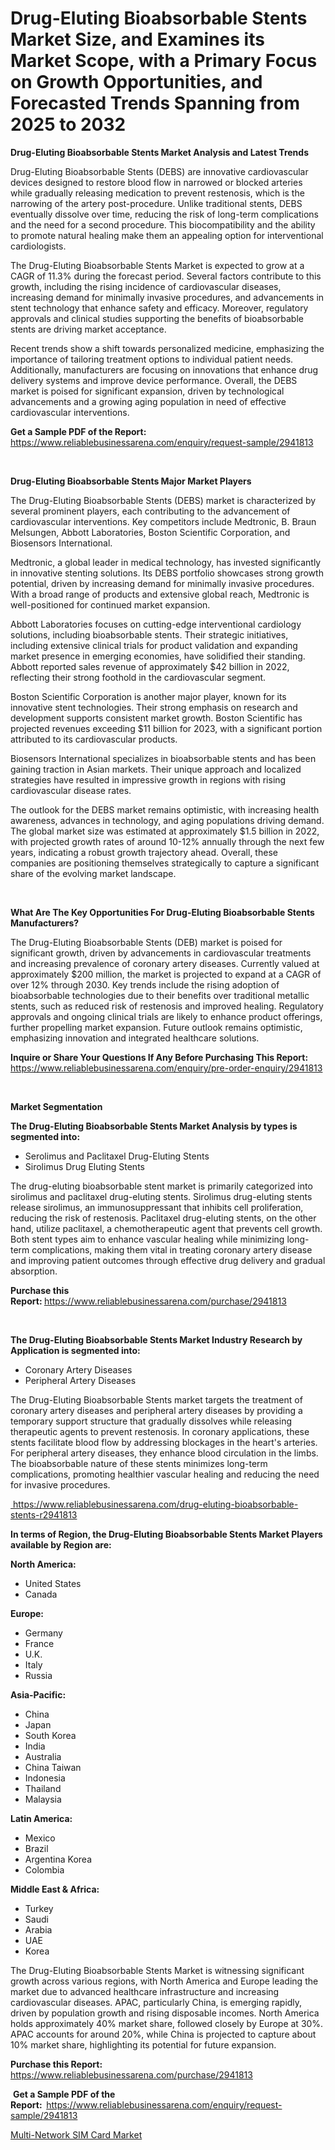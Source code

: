 <p><h1>Drug-Eluting Bioabsorbable Stents Market Size, and Examines its Market Scope, with a Primary Focus on Growth Opportunities, and Forecasted Trends Spanning from 2025 to 2032</h1></p><p><strong>Drug-Eluting Bioabsorbable Stents Market Analysis and Latest Trends</strong></p>
<p><p>Drug-Eluting Bioabsorbable Stents (DEBS) are innovative cardiovascular devices designed to restore blood flow in narrowed or blocked arteries while gradually releasing medication to prevent restenosis, which is the narrowing of the artery post-procedure. Unlike traditional stents, DEBS eventually dissolve over time, reducing the risk of long-term complications and the need for a second procedure. This biocompatibility and the ability to promote natural healing make them an appealing option for interventional cardiologists.</p><p>The Drug-Eluting Bioabsorbable Stents Market is expected to grow at a CAGR of 11.3% during the forecast period. Several factors contribute to this growth, including the rising incidence of cardiovascular diseases, increasing demand for minimally invasive procedures, and advancements in stent technology that enhance safety and efficacy. Moreover, regulatory approvals and clinical studies supporting the benefits of bioabsorbable stents are driving market acceptance.</p><p>Recent trends show a shift towards personalized medicine, emphasizing the importance of tailoring treatment options to individual patient needs. Additionally, manufacturers are focusing on innovations that enhance drug delivery systems and improve device performance. Overall, the DEBS market is poised for significant expansion, driven by technological advancements and a growing aging population in need of effective cardiovascular interventions.</p></p>
<p><strong>Get a Sample PDF of the Report:&nbsp;</strong> <a href="https://www.reliablebusinessarena.com/enquiry/request-sample/2941813?utm_campaign=2889&utm_medium=2&utm_source=Github&utm_content=ia&utm_term=15032025&utm_id=drug-eluting-bioabsorbable-stents">https://www.reliablebusinessarena.com/enquiry/request-sample/2941813</a></p>
<p>&nbsp;</p>
<p><strong>Drug-Eluting Bioabsorbable Stents Major Market Players</strong></p>
<p><p>The Drug-Eluting Bioabsorbable Stents (DEBS) market is characterized by several prominent players, each contributing to the advancement of cardiovascular interventions. Key competitors include Medtronic, B. Braun Melsungen, Abbott Laboratories, Boston Scientific Corporation, and Biosensors International. </p><p>Medtronic, a global leader in medical technology, has invested significantly in innovative stenting solutions. Its DEBS portfolio showcases strong growth potential, driven by increasing demand for minimally invasive procedures. With a broad range of products and extensive global reach, Medtronic is well-positioned for continued market expansion.</p><p>Abbott Laboratories focuses on cutting-edge interventional cardiology solutions, including bioabsorbable stents. Their strategic initiatives, including extensive clinical trials for product validation and expanding market presence in emerging economies, have solidified their standing. Abbott reported sales revenue of approximately $42 billion in 2022, reflecting their strong foothold in the cardiovascular segment.</p><p>Boston Scientific Corporation is another major player, known for its innovative stent technologies. Their strong emphasis on research and development supports consistent market growth. Boston Scientific has projected revenues exceeding $11 billion for 2023, with a significant portion attributed to its cardiovascular products.</p><p>Biosensors International specializes in bioabsorbable stents and has been gaining traction in Asian markets. Their unique approach and localized strategies have resulted in impressive growth in regions with rising cardiovascular disease rates.</p><p>The outlook for the DEBS market remains optimistic, with increasing health awareness, advances in technology, and aging populations driving demand. The global market size was estimated at approximately $1.5 billion in 2022, with projected growth rates of around 10-12% annually through the next few years, indicating a robust growth trajectory ahead. Overall, these companies are positioning themselves strategically to capture a significant share of the evolving market landscape.</p></p>
<p>&nbsp;</p>
<p><strong>What Are The Key Opportunities For Drug-Eluting Bioabsorbable Stents Manufacturers?</strong></p>
<p><p>The Drug-Eluting Bioabsorbable Stents (DEB) market is poised for significant growth, driven by advancements in cardiovascular treatments and increasing prevalence of coronary artery diseases. Currently valued at approximately $200 million, the market is projected to expand at a CAGR of over 12% through 2030. Key trends include the rising adoption of bioabsorbable technologies due to their benefits over traditional metallic stents, such as reduced risk of restenosis and improved healing. Regulatory approvals and ongoing clinical trials are likely to enhance product offerings, further propelling market expansion. Future outlook remains optimistic, emphasizing innovation and integrated healthcare solutions.</p></p>
<p><strong>Inquire or Share Your Questions If Any Before Purchasing This Report:</strong> <a href="https://www.reliablebusinessarena.com/enquiry/pre-order-enquiry/2941813?utm_campaign=2889&utm_medium=2&utm_source=Github&utm_content=ia&utm_term=15032025&utm_id=drug-eluting-bioabsorbable-stents">https://www.reliablebusinessarena.com/enquiry/pre-order-enquiry/2941813</a></p>
<p>&nbsp;</p>
<p><strong>Market Segmentation</strong></p>
<p><strong>The Drug-Eluting Bioabsorbable Stents Market Analysis by types is segmented into:</strong></p>
<p><ul><li>Serolimus and Paclitaxel Drug-Eluting Stents</li><li>Sirolimus Drug Eluting Stents</li></ul></p>
<p><p>The drug-eluting bioabsorbable stent market is primarily categorized into sirolimus and paclitaxel drug-eluting stents. Sirolimus drug-eluting stents release sirolimus, an immunosuppressant that inhibits cell proliferation, reducing the risk of restenosis. Paclitaxel drug-eluting stents, on the other hand, utilize paclitaxel, a chemotherapeutic agent that prevents cell growth. Both stent types aim to enhance vascular healing while minimizing long-term complications, making them vital in treating coronary artery disease and improving patient outcomes through effective drug delivery and gradual absorption.</p></p>
<p><strong>Purchase this Report:&nbsp;</strong><a href="https://www.reliablebusinessarena.com/purchase/2941813?utm_campaign=2889&utm_medium=2&utm_source=Github&utm_content=ia&utm_term=15032025&utm_id=drug-eluting-bioabsorbable-stents">https://www.reliablebusinessarena.com/purchase/2941813</a></p>
<p>&nbsp;</p>
<p><strong>The Drug-Eluting Bioabsorbable Stents Market Industry Research by Application is segmented into:</strong></p>
<p><ul><li>Coronary Artery Diseases</li><li>Peripheral Artery Diseases</li></ul></p>
<p><p>The Drug-Eluting Bioabsorbable Stents market targets the treatment of coronary artery diseases and peripheral artery diseases by providing a temporary support structure that gradually dissolves while releasing therapeutic agents to prevent restenosis. In coronary applications, these stents facilitate blood flow by addressing blockages in the heart's arteries. For peripheral artery diseases, they enhance blood circulation in the limbs. The bioabsorbable nature of these stents minimizes long-term complications, promoting healthier vascular healing and reducing the need for invasive procedures.</p></p>
<p><a href="https://www.reliablebusinessarena.com/drug-eluting-bioabsorbable-stents-r2941813?utm_campaign=2889&utm_medium=2&utm_source=Github&utm_content=ia&utm_term=15032025&utm_id=drug-eluting-bioabsorbable-stents">&nbsp;https://www.reliablebusinessarena.com/drug-eluting-bioabsorbable-stents-r2941813</a></p>
<p><strong>In terms of Region, the Drug-Eluting Bioabsorbable Stents Market Players available by Region are:</strong></p>
<p>
    <p> <strong> North America: </strong>
        <ul>
            <li>United States</li>
            <li>Canada</li>
        </ul>
        </p> 
    <p> <strong> Europe: </strong>
        <ul>
            <li>Germany</li>
            <li>France</li>
            <li>U.K.</li>
            <li>Italy</li>
            <li>Russia</li>
        </ul>
        </p> 
    <p> <strong> Asia-Pacific: </strong>
        <ul>
            <li>China</li>
            <li>Japan</li>
            <li>South Korea</li>
            <li>India</li>
            <li>Australia</li>
            <li>China Taiwan</li>
            <li>Indonesia</li>
            <li>Thailand</li>
            <li>Malaysia</li>
        </ul>
        </p> 
    <p> <strong> Latin America: </strong>
        <ul>
            <li>Mexico</li>
            <li>Brazil</li>
            <li>Argentina Korea</li>
            <li>Colombia</li>
        </ul>
        </p> 
    <p> <strong> Middle East & Africa: </strong>
        <ul>
            <li>Turkey</li>
            <li>Saudi</li>
            <li>Arabia</li>
            <li>UAE</li>
            <li>Korea</li>
        </ul>
    </p>
    </p>
<p><p>The Drug-Eluting Bioabsorbable Stents Market is witnessing significant growth across various regions, with North America and Europe leading the market due to advanced healthcare infrastructure and increasing cardiovascular diseases. APAC, particularly China, is emerging rapidly, driven by population growth and rising disposable incomes. North America holds approximately 40% market share, followed closely by Europe at 30%. APAC accounts for around 20%, while China is projected to capture about 10% market share, highlighting its potential for future expansion.</p></p>
<p><strong>Purchase this Report: </strong><a href="https://www.reliablebusinessarena.com/purchase/2941813?utm_campaign=2889&utm_medium=2&utm_source=Github&utm_content=ia&utm_term=15032025&utm_id=drug-eluting-bioabsorbable-stents">https://www.reliablebusinessarena.com/purchase/2941813</a></p>
<p>&nbsp;<strong>Get a Sample PDF of the Report:&nbsp;&nbsp;</strong><a href="https://www.reliablebusinessarena.com/enquiry/request-sample/2941813?utm_campaign=2889&utm_medium=2&utm_source=Github&utm_content=ia&utm_term=15032025&utm_id=drug-eluting-bioabsorbable-stents">https://www.reliablebusinessarena.com/enquiry/request-sample/2941813</a></p>
<p><strong></strong></p>
<p><p><a href="https://github.com/djibenesha/Market-Research-Report-List-1/blob/main/multi-network-sim-card-market.md?utm_campaign=2889&utm_medium=2&utm_source=Github&utm_content=ia&utm_term=15032025&utm_id=drug-eluting-bioabsorbable-stents">Multi-Network SIM Card Market</a></p></p>